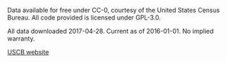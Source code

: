 Data available for free under CC-0, courtesy of the United States Census Bureau. All code provided is licensed under GPL-3.0.

All data downloaded 2017-04-28. Current as of 2016-01-01. No implied warranty.

[USCB website](https://www.census.gov/geo/maps-data/data/tiger-line.html)
